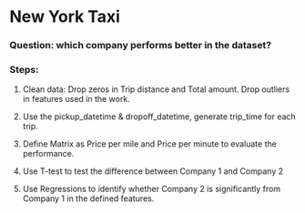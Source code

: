 # New York Taxi

### Question: which company performs better in the dataset?

### Steps: 

1. Clean data:
        Drop zeros in Trip distance and Total amount.
        Drop outliers in features used in the work.

2. Use the pickup_datetime & dropoff_datetime, generate trip_time for each trip.

3. Define Matrix as Price per mile and Price per minute to evaluate the performance.

4. Use T-test to test the difference between Company 1 and Company 2

5. Use Regressions to identify whether Company 2 is significantly from Company 1 in the defined features.

